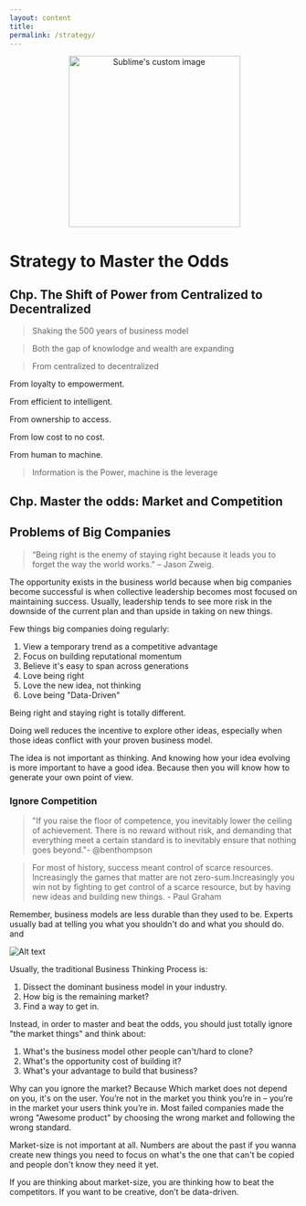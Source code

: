 ```yaml
---
layout: content
title: 
permalink: /strategy/
---
```


<p align="center">
  <img width="300" height="300" src="https://image.freepik.com/free-icon/poker-playing-cards_318-51441.jpg" alt="Sublime's custom image"/>
</p>

# Strategy to Master the Odds 

## Chp. The Shift of Power from Centralized to Decentralized

> Shaking the 500 years of business model

> Both the gap of knowlodge and wealth are expanding

> From centralized to decentralized

From loyalty to empowerment.

From efficient to intelligent.

From ownership to access.

From low cost to no cost.

From human to machine.

> Information is the Power, machine is the leverage

## Chp. Master the odds: Market and Competition


## Problems of Big Companies 

> “Being right is the enemy of staying right because it leads you to forget the way the world works.” – Jason Zweig.


The opportunity exists in the business world because when big companies become successful is when collective leadership becomes most focused on maintaining success. Usually, leadership tends to see more risk in the downside of the current plan and than upside in taking on new things.

Few things big companies doing regularly:

1. View a temporary trend as a competitive advantage
2. Focus on building reputational momentum
3. Believe it's easy to span across generations
4. Love being right
5. Love the new idea, not thinking
6. Love being "Data-Driven"

Being right and staying right is totally different.

Doing well reduces the incentive to explore other ideas, especially when those ideas conflict with your proven business model. 

The idea is not important as thinking. And knowing how your idea evolving is more important to have a good idea. Because then you will know how to generate your own point of view.

### Ignore Competition

> "If you raise the floor of competence, you inevitably lower the ceiling of achievement. There is no reward without risk, and demanding that everything meet a certain standard is to inevitably ensure that nothing goes beyond."- @benthompson

> For most of history,  success meant control of scarce resources. Increasingly the games that matter are not zero-sum.Increasingly you win not by fighting to get control of a scarce resource, but by having new ideas and building new things. - Paul Graham


Remember, business models are less durable than they used to be. Experts usually bad at telling you what you shouldn't do and what you should do. and 


![Alt text](https://c1.staticflickr.com/1/815/40193081565_8dc7678b8a_c.jpg)


Usually, the traditional Business Thinking Process is:

1. Dissect the dominant business model in your industry.
2. How big is the remaining market?
3. Find a way to get in.

Instead, in order to master and beat the odds, you should just totally ignore "the market things" and think about:

1. What's the business model other people can't/hard to clone?
2. What's the opportunity cost of building it? 
3. What's your advantage to build that business?  

Why can you ignore the market? Because Which market does not depend on you, it's on the user. You’re not in the market you think you’re in – you’re in the market your users think you’re in. Most failed companies made the wrong "Awesome product" by choosing the wrong market and following the wrong standard.

Market-size is not important at all. Numbers are about the past if you wanna create new things you need to focus on what's the one that can't be copied and people don't know they need it yet.

If you are thinking about market-size, you are thinking how to beat the competitors. If you want to be creative, don’t be data-driven.
